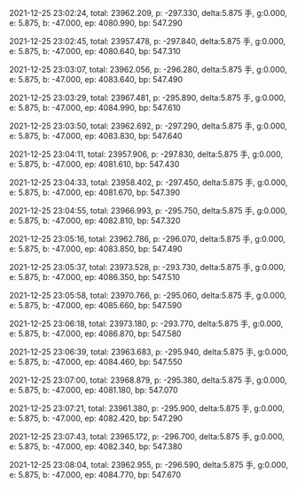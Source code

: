 2021-12-25 23:02:24, total: 23962.209, p: -297.330, delta:5.875 手, g:0.000, e: 5.875, b: -47.000, ep: 4080.990, bp: 547.290

2021-12-25 23:02:45, total: 23957.478, p: -297.840, delta:5.875 手, g:0.000, e: 5.875, b: -47.000, ep: 4080.640, bp: 547.310

2021-12-25 23:03:07, total: 23962.056, p: -296.280, delta:5.875 手, g:0.000, e: 5.875, b: -47.000, ep: 4083.640, bp: 547.490

2021-12-25 23:03:29, total: 23967.481, p: -295.890, delta:5.875 手, g:0.000, e: 5.875, b: -47.000, ep: 4084.990, bp: 547.610

2021-12-25 23:03:50, total: 23962.692, p: -297.290, delta:5.875 手, g:0.000, e: 5.875, b: -47.000, ep: 4083.830, bp: 547.640

2021-12-25 23:04:11, total: 23957.906, p: -297.830, delta:5.875 手, g:0.000, e: 5.875, b: -47.000, ep: 4081.610, bp: 547.430

2021-12-25 23:04:33, total: 23958.402, p: -297.450, delta:5.875 手, g:0.000, e: 5.875, b: -47.000, ep: 4081.670, bp: 547.390

2021-12-25 23:04:55, total: 23966.993, p: -295.750, delta:5.875 手, g:0.000, e: 5.875, b: -47.000, ep: 4082.810, bp: 547.320

2021-12-25 23:05:16, total: 23962.786, p: -296.070, delta:5.875 手, g:0.000, e: 5.875, b: -47.000, ep: 4083.850, bp: 547.490

2021-12-25 23:05:37, total: 23973.528, p: -293.730, delta:5.875 手, g:0.000, e: 5.875, b: -47.000, ep: 4086.350, bp: 547.510

2021-12-25 23:05:58, total: 23970.766, p: -295.060, delta:5.875 手, g:0.000, e: 5.875, b: -47.000, ep: 4085.660, bp: 547.590

2021-12-25 23:06:18, total: 23973.180, p: -293.770, delta:5.875 手, g:0.000, e: 5.875, b: -47.000, ep: 4086.870, bp: 547.580

2021-12-25 23:06:39, total: 23963.683, p: -295.940, delta:5.875 手, g:0.000, e: 5.875, b: -47.000, ep: 4084.460, bp: 547.550

2021-12-25 23:07:00, total: 23968.879, p: -295.380, delta:5.875 手, g:0.000, e: 5.875, b: -47.000, ep: 4081.180, bp: 547.070

2021-12-25 23:07:21, total: 23961.380, p: -295.900, delta:5.875 手, g:0.000, e: 5.875, b: -47.000, ep: 4082.420, bp: 547.290

2021-12-25 23:07:43, total: 23965.172, p: -296.700, delta:5.875 手, g:0.000, e: 5.875, b: -47.000, ep: 4082.340, bp: 547.380

2021-12-25 23:08:04, total: 23962.955, p: -296.590, delta:5.875 手, g:0.000, e: 5.875, b: -47.000, ep: 4084.770, bp: 547.670